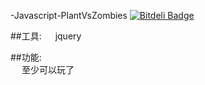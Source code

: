  -Javascript-PlantVsZombies 
 [![Bitdeli Badge](https://d2weczhvl823v0.cloudfront.net/gjc9620/-javascript-plantvszombies/trend.png)](https://bitdeli.com/free "Bitdeli Badge")


##工具:
&emsp; jquery

##功能:  
&emsp; 至少可以玩了   
